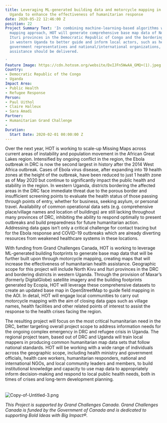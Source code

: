 ```yaml
---
title: Leveraging ML-generated building data and motorcycle mapping in the DRC and
  Uganda to enhance the effectiveness of humanitarian response
date: 2020-05-22 12:46:00 Z
position: 22
Project Summary Text: 'In combining machine-learning-based algorithms with a motorcycle
  mapping approach, HOT will generate comprehensive base map data of North Kivu and
  Ituri provinces in the Democratic Republic of Congo and the bordering districts
  in western Uganda to better guide and inform local actors, such as health care workers,
  government representatives and national/international organizations, of where humanitarian
  assistance should be delivered.

'
Feature Image: https://cdn.hotosm.org/website/DxIJFn5WwAA_GMQ+(1).jpeg
Country:
- Democratic Republic of the Congo
- Uganda
Impact Area:
- Public Health
- Refugee Response
Person:
- Paul Uithol
- Claire Halleux
- Sara Amadi
Partner:
- Humanitarian Grand Challenge
- 
Duration:
  Start Date: 2020-02-01 00:00:00 Z
---
```


Over the next year, HOT is working to scale-up Missing Maps across current areas of instability and population movement in the African Great Lakes region. Intensified by ongoing conflict in the region, the Ebola outbreak in DRC is now the second largest in history after the 2014 West Africa outbreak. Cases of Ebola virus disease, after expanding into 19 health zones at the height of the outbreak, have been reduced to just 1 health zone as of May 2020 but continue to significantly impact the public health and stability in the region. In western Uganda, districts bordering the affected areas in the DRC face immediate threat due to the porous border and insufficient screening points to evaluate the health status of those passing through points of entry, whether for business, seeking asylum, or personal travel. Availability of common operational data sets (e.g. comprehensive place/village names and location of buildings) are still lacking throughout many provinces of DRC, inhibiting the ability to respond optimally to present outbreaks and build preparedness for future humanitarian action. Addressing data gaps isn’t only a critical challenge for contact tracing but for the Ebola response and COVID-19 outbreaks which are already diverting resources from weakened healthcare systems in these locations. 


With funding from Grand Challenges Canada, HOT is working to leverage ML-generated building footprints to generate base map data that will be further built upon through motorcycle mapping, creating maps that will increase the effectiveness of humanitarian health assistance. Geographic scope for this project will include North Kivu and Ituri provinces in the DRC and bordering districts in western Uganda. Through the provision of Maxar’s (formerly DigitalGlobe) satellite imagery and the building footprints generated by Ecopia, HOT will leverage these comprehensive datasets to create an updated base map in OpenStreetMap to guide field mapping in the AOI. In detail, HOT will engage local communities to carry out motorcycle mapping with the aim of closing data gaps such as village names, health facilities and other related points of interest to assist the response to the health crises facing the region. 

The resulting project will focus on the most critical humanitarian need in the DRC, better targeting overall project scope to address information needs for the ongoing complex emergency in DRC and refugee crisis in Uganda. The regional project team, based out of DRC and Uganda will train local mappers in producing common humanitarian map data sets that follow national standards. HOT will be working with a wide range of individuals across the geographic scope, including health ministry and government officials, health care workers, humanitarian responders, national and international NGOs, and local community leaders and members, to build institutional knowledge and capacity to use map data to appropriately inform decision-making and respond to local public health needs, both in times of crises and long-term development planning.
<br>
<br>
<br>
![Copy-of-Untitled-3.png](https://cdn.hotosm.org/website/Copy-of-Untitled-3.png)

<i>This Project is supported by Grand Challenges Canada. Grand Challenges Canada is funded by the Government of Canada and is dedicated to supporting Bold Ideas with Big Impact®.</i>


